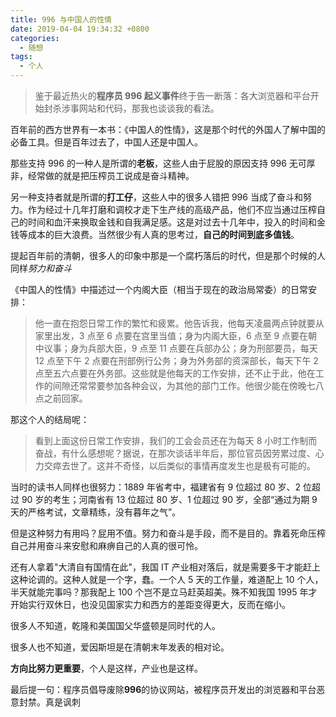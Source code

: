 ```yaml
---
title: 996 与中国人的性情
date: 2019-04-04 19:34:32 +0800
categories:
  - 随想
tags:
  - 个人
---
```


> 鉴于最近热火的**程序员 996 起义事件**终于告一断落：各大浏览器和平台开始封杀涉事网站和代码，那我也谈谈我的看法。

<!-- more -->

百年前的西方世界有一本书：《中国人的性情》，这是那个时代的外国人了解中国的必备工具。但是百年过去了，中国人还是中国人。

那些支持 996 的一种人是所谓的**老板**，这些人由于屁股的原因支持 996 无可厚非，经常做的就是把压榨员工说成是奋斗精神。

另一种支持者就是所谓的**打工仔**，这些人中的很多人错把 996 当成了奋斗和努力。作为经过十几年打磨和调校才走下生产线的高级产品，他们不应当通过压榨自己的时间和血汗来换取金钱和自我满足感。这是对过去十几年中，投入的时间和金钱等成本的巨大浪费。当然很少有人真的思考过，**自己的时间到底多值钱**。

提起百年前的清朝，很多人的印象中那是一个腐朽落后的时代，但是那个时候的人同样*努力和奋斗*

《中国人的性情》中描述过一个内阁大臣（相当于现在的政治局常委）的日常安排：

> 他一直在抱怨日常工作的繁忙和疲累。他告诉我，他每天凌晨两点钟就要从家里出发，3 点至 6 点要在宫里当值；身为内阁大臣，6 点至 9 点要在朝中议事；身为兵部大臣，9 点至 11 点要在兵部办公；身为刑部要员，每天 12 点至下午 2 点要在刑部例行公务；身为外务部的资深部长，每天下午 2 点至五六点要在外务部。这些就是他每天的工作安排，还不止于此，他在工作的间隙还常常要参加各种会议，为其他的部门工作。他很少能在傍晚七八点之前回家。

那这个人的结局呢：

> 看到上面这份日常工作安排，我们的工会会员还在为每天 8 小时工作制而奋战，有什么感想呢？据说，在那次谈话半年后，那位官员因劳累过度、心力交瘁去世了。这并不奇怪，以后类似的事情再度发生也是极有可能的。

当时的读书人同样也很努力：1889 年省考中，福建省有 9 位超过 80 岁、2 位超过 90 岁的考生；河南省有 13 位超过 80 岁、1 位超过 90 岁，全部“通过为期 9 天的严格考试，文章精练，没有暮年之气”。

但是这种努力有用吗？屁用不值。努力和奋斗是手段，而不是目的。靠着死命压榨自己并用奋斗来安慰和麻痹自己的人真的很可怜。

还有人拿着"大清自有国情在此"，我国 IT 产业相对落后，就是需要多干才能赶上这种论调的。这种人就是一个字，蠢。一个人 5 天的工作量，难道配上 10 个人，半天就能完事吗？那我配上 100 个岂不是立马赶英超美。殊不知我国 1995 年才开始实行双休日，也没见国家实力和西方的差距变得更大，反而在缩小。

很多人不知道，乾隆和美国国父华盛顿是同时代的人。

很多人也不知道，爱因斯坦是在清朝末年发表的相对论。

**方向比努力更重要**，个人是这样，产业也是这样。

最后提一句：程序员倡导废除**996**的协议网站，被程序员开发出的浏览器和平台恶意封禁。真是讽刺
